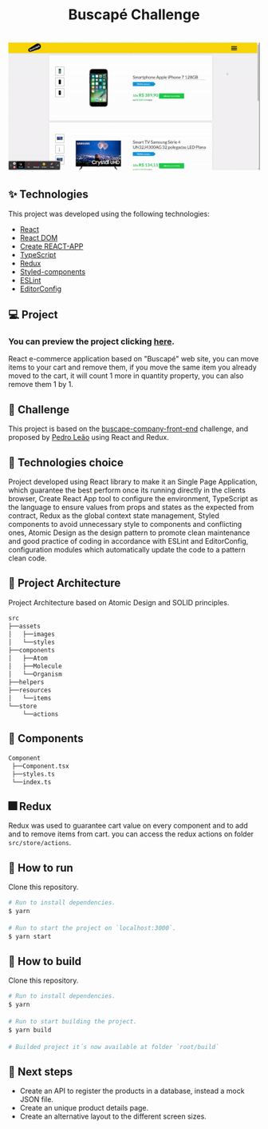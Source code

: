 <h1 align="center">Buscapé Challenge</h1>

<h1 align="center"><img src="./src/assets/images/preview.gif" /></h1>

## ✨ Technologies

This project was developed using the following technologies:

- [React](https://reactjs.org/)
- [React DOM](https://pt-br.reactjs.org/docs/react-dom.html)
- [Create REACT-APP](https://github.com/facebook/create-react-app)
- [TypeScript](https://www.typescriptlang.org/)
- [Redux](https://react-redux.js.org/)
- [Styled-components](https://www.styled-components.com/)
- [ESLint](https://eslint.org/)
- [EditorConfig](https://editorconfig.org/)

## 💻 Project

### You can preview the project clicking [here](https://buscape-ecommerce-react.vercel.app/).

React e-commerce application based on "Buscapé" web site, you can move items to your cart and remove them, if you move the same item you already moved to the cart, it will count 1 more in quantity property, you can also remove them 1 by 1.

## 🎯 Challenge

This project is based on the [buscape-company-front-end](https://github.com/buscape-company/exercicios/tree/master/frontend) challenge, and proposed by [Pedro Leão](https://github.com/pleaobraga) using React and Redux.


## 🔧 Technologies choice

 Project developed using React library to make it an Single Page Application, which guarantee the best perform once its running directly in the clients browser, Create React App tool to configure the environment, TypeScript as the language to ensure values from props and states as the expected from contract, Redux as the global context state management, Styled components to avoid unnecessary style to components and conflicting ones, Atomic Design as the design pattern to promote clean maintenance and good practice of coding in accordance with ESLint and EditorConfig, configuration modules which automatically update the code to a pattern clean code.

 ## 🔨 Project Architecture

 Project Architecture based on Atomic Design and SOLID principles.

 ```
 src
 ├──assets
 │   ├──images
 │   └──styles
 ├──components
 │   ├──Atom
 │   ├──Molecule
 │   └──Organism
 ├──helpers
 ├──resources
 │   └──items
 └──store
     └──actions
 ```

 ## 🧪 Components

 ```
 Component
  ├──Component.tsx
  ├──styles.ts
  └──index.ts
 ```

 ## 🎆 Redux

 Redux was used to guarantee cart value on every component and to add and to remove items from cart.
 you can access the redux actions on folder `src/store/actions`.

## 🚀 How to run

Clone this repository.
```bash
# Run to install dependencies.
$ yarn

# Run to start the project on `localhost:3000`.
$ yarn start
```

## 🚧 How to build

Clone this repository.
```bash
# Run to install dependencies.
$ yarn

# Run to start building the project.
$ yarn build

# Builded project it´s now available at folder `root/build`
```

## 💎 Next steps

- Create an API to register the products in a database, instead a mock JSON file.
- Create an unique product details page.
- Create an alternative layout to the different screen sizes.

